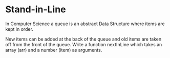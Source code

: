 # Stand-in-Line

In Computer Science a queue is an abstract Data Structure where items are kept in order.

New items can be added at the back of the queue and old items are taken off from the front of the queue.
Write a function nextInLine which takes an array (arr) and a number (item) as arguments.

